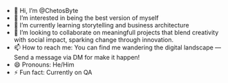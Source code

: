 - 👋 Hi, I’m @ChetosByte
- 👀 I’m interested in being the best version of myself
- 🌱 I’m currently learning storytelling and business architecture
- 💞️ I’m looking to collaborate on meaningfull projects that blend creativity with social impact, sparking change through innovation. 
- 📫 How to reach me: You can find me wandering the digital landscape — Send a message via DM for make it happen!
- 😄 Pronouns: He/Him
- ⚡ Fun fact: Currently on QA

<!---
ChetosByte/ChetosByte is a ✨ special ✨ repository because its `README.md` (this file) appears on your GitHub profile.
You can click the Preview link to take a look at your changes.
--->
